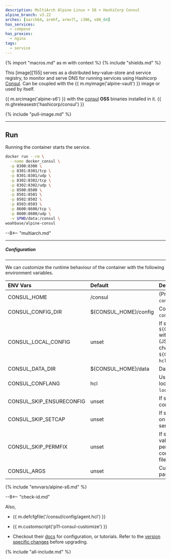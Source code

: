 ```yaml
---
description: MultiArch Alpine Linux + S6 + HashiCorp Consul
alpine_branch: v3.22
arches: [aarch64, armhf, armv7l, i386, x86_64]
has_services:
  - compose
has_proxies:
  - nginx
tags:
  - service
---
```


{% import "macros.md" as m with context %}
{% include "shields.md" %}

This [image][155] serves as a distributed key-value-store and
service registry, to monitor and serve DNS for running services
using Hashicorp [Consul][1].  Can be coupled with the {{
m.myimage('alpine-vault') }} image or used by itself.

{{ m.srcimage('alpine-s6') }} with the [consul][2] **OSS** binaries
installed in it. {{ m.ghreleasestr('hashicorp/consul') }}

{% include "pull-image.md" %}

---
Run
---

Running the container starts the service.

``` sh
docker run --rm \
  --name docker_consul \
  -p 8300:8300 \
  -p 8301:8301/tcp \
  -p 8301:8301/udp \
  -p 8302:8302/tcp \
  -p 8302:8302/udp \
  -p 8500:8500 \
  -p 8501:8501 \
  -p 8502:8502 \
  -p 8503:8503 \
  -p 8600:8600/tcp \
  -p 8600:8600/udp \
  -v $PWD/data:/consul \
woahbase/alpine-consul
```

--8<-- "multiarch.md"

---
##### Configuration
---

We can customize the runtime behaviour of the container with the
following environment variables.

| ENV Vars                 | Default               | Description
| :---                     | :---                  | :---
| CONSUL_HOME              | /consul               | (Preset) Root directory for `consul` configuration and data.
| CONSUL_CONFIG_DIR        | ${CONSUL_HOME}/config | Configuration directory for `consul`.
| CONSUL_LOCAL_CONFIG      | unset                 | If set, creates the file `${CONSUL_CONFIG_DIR}/local.hcl` with the contents of the variable (JSON/hcl extension can be changed by setting `${CONSUL_CONFLANG}`, defaults to `hcl`).
| CONSUL_DATA_DIR          | ${CONSUL_HOME}/data   | Data directory for `consul`.
| CONSUL_CONFLANG          | hcl                   | Used to set the extension to the local configuration file (e.g. `local.hcl` or `local.json`).
| CONSUL_SKIP_ENSURECONFIG | unset                 | If set, skips setting up default configuration for agent.
| CONSUL_SKIP_SETCAP       | unset                 | If set, skips setting capabilities on `consul` binary before starting service.
| CONSUL_SKIP_PERMFIX      | unset                 | If set to a **non-empty-string** value (e.g. `1`), skips fixing permissions for `consul` configuration or data files/directories.
| CONSUL_ARGS              | unset                 | Customizable arguments passed to `consul` service.
{% include "envvars/alpine-s6.md" %}

--8<-- "check-id.md"

Also,

* {{ m.defcfgfile('/consul/config/agent.hcl') }}

* {{ m.customscript('p11-consul-customize') }}

* Checkout their [docs][3] for configuration, or tutorials. Refer
  to the [version specific changes][4] before upgrading.

[1]: https://www.consul.io/
[2]: https://releases.hashicorp.com/consul/
[3]: https://developer.hashicorp.com/consul/docs
[4]: https://developer.hashicorp.com/consul/docs/upgrade/version-specific

{% include "all-include.md" %}

